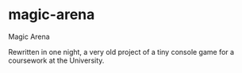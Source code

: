 # magic-arena
Magic Arena

Rewritten in one night, a very old project of a tiny console game for a coursework at the University.
